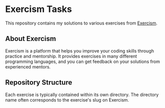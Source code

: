 # Exercism Tasks

This repository contains my solutions to various exercises from [Exercism](https://exercism.org/).

## About Exercism

Exercism is a platform that helps you improve your coding skills through practice and mentorship. It provides exercises in many different programming languages, and you can get feedback on your solutions from experienced mentors.

## Repository Structure

Each exercise is typically contained within its own directory. The directory name often corresponds to the exercise's slug on Exercism.